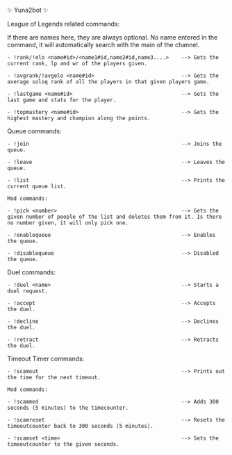 ✨ Yuna2bot ✨

League of Legends related commands:

If there are names here, they are always optional. No name entered in the command, it will automatically search with the main of the channel.

    - !rank/!elo <name#id>/<name1#id,name2#id,name3....>    --> Gets the current rank, lp and wr of the players given.

    - !avgrank/!avgelo <name#id>                            --> Gets the average soloq rank of all the players in that given players game.

    - !lastgame <name#id>                                   --> Gets the last game and stats for the player.

    - !topmastery <name#id>                                 --> Gets the highest mastery and champion along the points.



Queue commands:

    - !join                                                 --> Joins the queue.

    - !leave                                                --> Leaves the queue.

    - !list                                                 --> Prints the current queue list.

    Mod commands:
    
    - !pick <number>                                        --> Gets the given number of people of the list and deletes them from it. Is there no number given, it will only pick one.

    - !enablequeue                                          --> Enables the queue.

    - !disablequeue                                         --> Disabled the queue.


Duel commands:

    - !duel <name>                                          --> Starts a duel request.

    - !accept                                               --> Accepts the duel.

    - !decline                                              --> Declines the duel.
    
    - !retract                                              --> Retracts the duel.


Timeout Timer commands:

    - !scamout                                              --> Prints out the time for the next timeout.

    Mod commands:

    - !scammed                                              --> Adds 300 seconds (5 minutes) to the timecounter.

    - !scamreset                                            --> Resets the timeoutcounter back to 300 seconds (5 minutes).

    - !scamset <time>                                       --> Sets the timeoutcounter to the given seconds.
